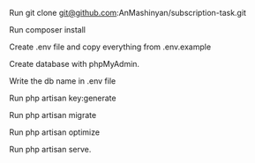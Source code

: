 Run git clone git@github.com:AnMashinyan/subscription-task.git

Run composer install

Create .env file and copy everything from .env.example

Create database with phpMyAdmin.

Write the db name in .env file

Run php artisan key:generate

Run php artisan migrate

Run php artisan optimize

Run php artisan serve.


